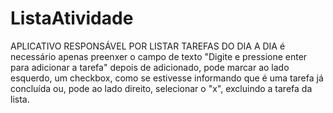 # ListaAtividade

APLICATIVO RESPONSÁVEL POR LISTAR TAREFAS DO DIA A DIA
é necessário apenas preenxer o campo de texto "Digite e pressione enter para adicionar a tarefa"
depois de adicionado, pode marcar ao lado esquerdo, um checkbox, como se estivesse informando que é uma tarefa já concluída  ou, pode ao lado direito, selecionar o "x", excluindo a tarefa da lista.

